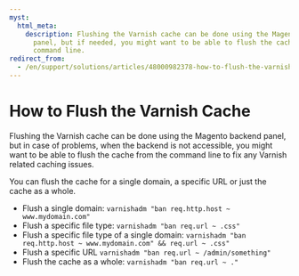 ```yaml
---
myst:
  html_meta:
    description: Flushing the Varnish cache can be done using the Magento backend
      panel, but if needed, you might want to be able to flush the cache from the
      command line.
redirect_from:
  - /en/support/solutions/articles/48000982378-how-to-flush-the-varnish-cache/
---
```


<!-- source: https://support.hypernode.com/en/support/solutions/articles/48000982378-how-to-flush-the-varnish-cache/ -->

# How to Flush the Varnish Cache

Flushing the Varnish cache can be done using the Magento backend panel, but in case of problems, when the backend is not accessible, you might want to be able to flush the cache from the command line to fix any Varnish related caching issues.

You can flush the cache for a single domain, a specific URL or just the cache as a whole.

- Flush a single domain:
  `varnishadm "ban req.http.host ~ www.mydomain.com"`
- Flush a specific file type:
  `varnishadm "ban req.url ~ .css"`
- Flush a specific file type of a single domain:
  `varnishadm "ban req.http.host ~ www.mydomain.com" && req.url ~ .css"`
- Flush a specific URL
  `varnishadm "ban req.url ~ /admin/something"`
- Flush the cache as a whole:
  `varnishadm "ban req.url ~ ."`
